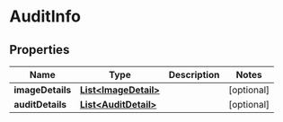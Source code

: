 

# AuditInfo


## Properties

Name | Type | Description | Notes
------------ | ------------- | ------------- | -------------
**imageDetails** | [**List&lt;ImageDetail&gt;**](ImageDetail.md) |  |  [optional]
**auditDetails** | [**List&lt;AuditDetail&gt;**](AuditDetail.md) |  |  [optional]



